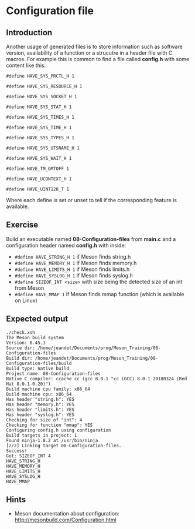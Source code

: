 # Configuration file

## Introduction
Another usage of generated files is to store information such as software version, availability of a function or a strucutre in a header file with C macros.
For example this is common to find a file called **config.h** with some content like this:
```
#define HAVE_SYS_PRCTL_H 1

#define HAVE_SYS_RESOURCE_H 1

#define HAVE_SYS_SOCKET_H 1

#define HAVE_SYS_STAT_H 1

#define HAVE_SYS_TIMES_H 1

#define HAVE_SYS_TIME_H 1

#define HAVE_SYS_TYPES_H 1

#define HAVE_SYS_UTSNAME_H 1

#define HAVE_SYS_WAIT_H 1

#define HAVE_TM_GMTOFF 1

#define HAVE_UCONTEXT_H 1

#define HAVE_UINT128_T 1
```

Where each define is set or unset to tell if the corresponding feature is available.

## Exercise 

Build an executable named **08-Configuration-files** from **main.c** and a configuration header named **config.h** with inside:
 - ```#define HAVE_STRING_H 1``` if Meson finds string.h
 - ```#define HAVE_MEMORY_H 1``` if Meson finds memory.h
 - ```#define HAVE_LIMITS_H 1``` if Meson finds limits.h
 - ```#define HAVE_SYSLOG_H 1``` if Meson finds syslog.h
 - ```#define SIZEOF_INT <size>``` with size being the detected size of an int from Meson
 - ```#define HAVE_MMAP 1``` if Meson finds mmap function (which is available on Linux)


## Expected output 

```
./check.xsh 
The Meson build system
Version: 0.45.1
Source dir: /home/jeandet/Documents/prog/Meson_Training/08-Configuration-files
Build dir: /home/jeandet/Documents/prog/Meson_Training/08-Configuration-files/build
Build type: native build
Project name: 08-Configuration-files
Native C compiler: ccache cc (gcc 8.0.1 "cc (GCC) 8.0.1 20180324 (Red Hat 8.0.1-0.20)")
Build machine cpu family: x86_64
Build machine cpu: x86_64
Has header "string.h": YES
Has header "memory.h": YES
Has header "limits.h": YES
Has header "syslog.h": YES
Checking for size of "int": 4
Checking for function "mmap": YES
Configuring config.h using configuration
Build targets in project: 1
Found ninja-1.8.2 at /usr/bin/ninja
[2/2] Linking target 08-Configuration-files.
Success!
Got: SIZEOF_INT 4
HAVE_STRING_H
HAVE_MEMORY_H
HAVE_LIMITS_H
HAVE_SYSLOG_H
HAVE_MMAP

```

## Hints
- Meson documentation about configuration: http://mesonbuild.com/Configuration.html